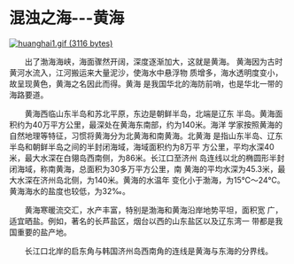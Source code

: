 # 混浊之海---黄海

[![huanghai1.gif (3116 bytes)](http://sdinfo.coi.gov.cn/Science/sea/huanghai1.gif)](http://sdinfo.coi.gov.cn/Science/sea/huanghai.gif)

　　出了渤海海峡，海面骤然开阔，深度逐渐加大，这就是黄海。 黄海因为古时黄河水流入，江河搬运来大量泥沙，使海水中悬浮物 质增多，海水透明度变小，故呈现黄色，黄海之名因此而得。黄海 是我国华北的海防前哨，也是华北一带的海路要道。

　　黄海西临山东半岛和苏北平原，东边是朝鲜半岛，北端是辽东 半岛。黄海面积约为40万平方公里，最深处在黄海东南部，约为140米。海洋 学家按照黄海的自然地理等特征，习惯将黄海分为北黄海和南黄海。北黄海 是指山东半岛、辽东半岛和朝鲜半岛之间的半封闭海域，海域面积约为8万平 方公里，平均水深40米，最大水深在白翎岛西南侧，为86米。长江口至济州 岛连线以北的椭圆形半封闭海域，称南黄海，总面积为30多万平方公里，南 黄海的平均水深为45.3米，最大水深在济州岛北侧，为140米。黄海的水温年 变化小于渤海，为15℃～24℃。黄海海水的盐度也较低，为32‰。

　　黄海寒暖流交汇，水产丰富，特别是渤海和黄海沿岸地势平坦，面积宽 广，适宜晒盐。例如，著名的长芦盐区，烟台以西的山东盐区以及辽东湾一 带都是我国重要的盐产地。

　　长江口北岸的启东角与韩国济州岛西南角的连线是黄海与东海的分界线。